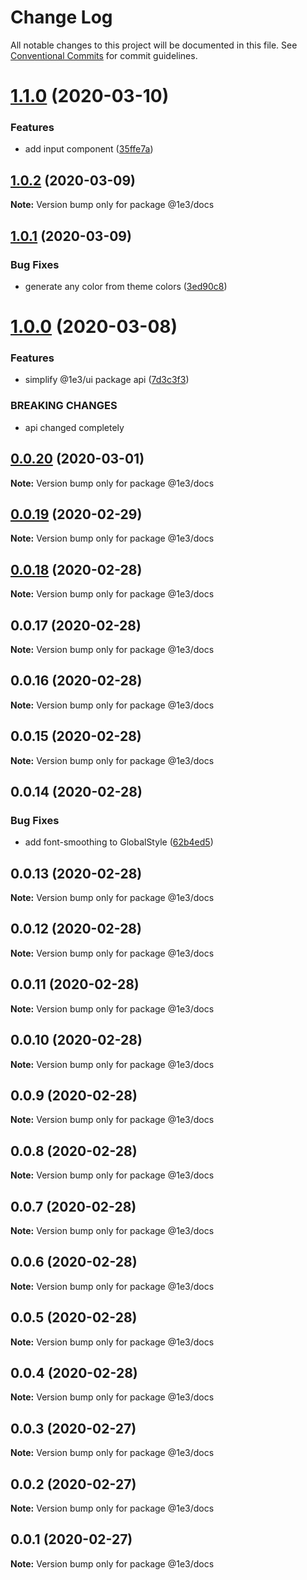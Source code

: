# Change Log

All notable changes to this project will be documented in this file.
See [Conventional Commits](https://conventionalcommits.org) for commit guidelines.

# [1.1.0](https://github.com/1e3/ui/compare/@1e3/docs@1.0.2...@1e3/docs@1.1.0) (2020-03-10)

### Features

- add input component ([35ffe7a](https://github.com/1e3/ui/commit/35ffe7a62494280f945ca1dcdd4b89583a49ff6e))

## [1.0.2](https://github.com/1e3/ui/compare/@1e3/docs@1.0.1...@1e3/docs@1.0.2) (2020-03-09)

**Note:** Version bump only for package @1e3/docs

## [1.0.1](https://github.com/1e3/ui/compare/@1e3/docs@1.0.0...@1e3/docs@1.0.1) (2020-03-09)

### Bug Fixes

- generate any color from theme colors ([3ed90c8](https://github.com/1e3/ui/commit/3ed90c8864b536ee7a62e1fe7183f197f6fda0ef))

# [1.0.0](https://github.com/1e3/ui/compare/@1e3/docs@0.0.20...@1e3/docs@1.0.0) (2020-03-08)

### Features

- simplify @1e3/ui package api ([7d3c3f3](https://github.com/1e3/ui/commit/7d3c3f345afceff87f3c10331341b2a07a556e10))

### BREAKING CHANGES

- api changed completely

## [0.0.20](https://github.com/1e3/ui/compare/@1e3/docs@0.0.19...@1e3/docs@0.0.20) (2020-03-01)

**Note:** Version bump only for package @1e3/docs

## [0.0.19](https://github.com/1e3/ui/compare/@1e3/docs@0.0.18...@1e3/docs@0.0.19) (2020-02-29)

**Note:** Version bump only for package @1e3/docs

## [0.0.18](https://github.com/1e3/ui/compare/@1e3/docs@0.0.17...@1e3/docs@0.0.18) (2020-02-28)

**Note:** Version bump only for package @1e3/docs

## 0.0.17 (2020-02-28)

**Note:** Version bump only for package @1e3/docs

## 0.0.16 (2020-02-28)

**Note:** Version bump only for package @1e3/docs

## 0.0.15 (2020-02-28)

**Note:** Version bump only for package @1e3/docs

## 0.0.14 (2020-02-28)

### Bug Fixes

- add font-smoothing to GlobalStyle ([62b4ed5](https://github.com/1e3/ui/commit/62b4ed50bb83ee1f81625fc9694e159d61332335))

## 0.0.13 (2020-02-28)

**Note:** Version bump only for package @1e3/docs

## 0.0.12 (2020-02-28)

**Note:** Version bump only for package @1e3/docs

## 0.0.11 (2020-02-28)

**Note:** Version bump only for package @1e3/docs

## 0.0.10 (2020-02-28)

**Note:** Version bump only for package @1e3/docs

## 0.0.9 (2020-02-28)

**Note:** Version bump only for package @1e3/docs

## 0.0.8 (2020-02-28)

**Note:** Version bump only for package @1e3/docs

## 0.0.7 (2020-02-28)

**Note:** Version bump only for package @1e3/docs

## 0.0.6 (2020-02-28)

**Note:** Version bump only for package @1e3/docs

## 0.0.5 (2020-02-28)

**Note:** Version bump only for package @1e3/docs

## 0.0.4 (2020-02-28)

**Note:** Version bump only for package @1e3/docs

## 0.0.3 (2020-02-27)

**Note:** Version bump only for package @1e3/docs

## 0.0.2 (2020-02-27)

**Note:** Version bump only for package @1e3/docs

## 0.0.1 (2020-02-27)

**Note:** Version bump only for package @1e3/docs
